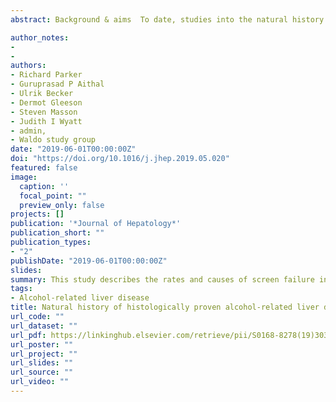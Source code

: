 ```yaml
---
abstract: Background & aims  To date, studies into the natural history of alcohol-related liver disease (ALD) have lacked long-term follow-up, large numbers of participants, or both. We performed a systematic review to summarise studies that describe the natural history of histologically proven ALD.  Methods  PubMed and Medline were searched for relevant studies according to pre-specified criteria. Data were extracted to describe the prevalence of ALD, histological progression of disease and mortality. Single-proportion meta-analysis was used to combine data from studies regarding rates of progression or mortality.  Results  Thirty-seven studies were included, reporting data from 7,528 participants. Amongst cohorts of hazardous drinkers, on average 15% had normal histological appearance, 27% had hepatic steatosis, 24% had steatohepatitis and 26% had cirrhosis. The annualised rates of progression of pre-cirrhotic disease to cirrhosis were 1% (0-8%) for patients with normal histology, 3% (2-4%) for hepatic steatosis, 10% (6-17%) for steatohepatitis and 8% (3-19%) for fibrosis. Annualised mortality was 6% (4-7%) in patients with steatosis and 8% (5-13%) in cirrhosis. In patients with steatohepatitis on biopsy a marked difference was seen between inpatient cohorts (annual mortality 15%, 8-26%) and mixed cohorts of inpatients and outpatients (annual mortality 5%, 2-10%). Only in steatosis did non-liver-related mortality exceed liver-specific causes of mortality (5% per year vs. 1% per year).  Conclusions  These data confirm the observation that alcohol-related hepatic steatohepatitis requiring admission to hospital is the most dangerous subtype of ALD. Alcohol-related steatosis is not a benign condition as it is associated with significant risk of mortality.

author_notes:
- 
- 
authors:
- Richard Parker
- Guruprasad P Aithal
- Ulrik Becker
- Dermot Gleeson
- Steven Masson
- Judith I Wyatt
- admin,
- Waldo study group
date: "2019-06-01T00:00:00Z"
doi: "https://doi.org/10.1016/j.jhep.2019.05.020"
featured: false
image:
  caption: ''
  focal_point: ""
  preview_only: false
projects: []
publication: '*Journal of Hepatology*'
publication_short: ""
publication_types:
- "2"
publishDate: "2019-06-01T00:00:00Z"
slides: 
summary: This study describes the rates and causes of screen failure in large trials in NASH.
tags:
- Alcohol-related liver disease
title: Natural history of histologically proven alcohol-related liver disease, a systematic review
url_code: ""
url_dataset: ""
url_pdf: https://linkinghub.elsevier.com/retrieve/pii/S0168-8278(19)30306-X
url_poster: ""
url_project: ""
url_slides: ""
url_source: ""
url_video: ""
---
```



